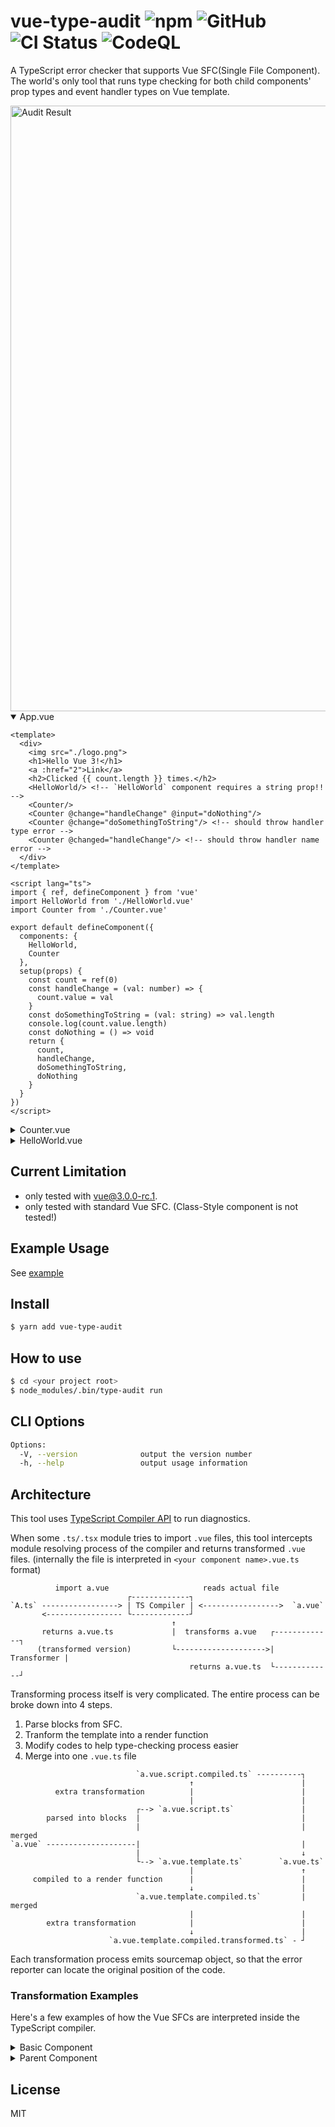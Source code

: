 # vue-type-audit ![npm](https://img.shields.io/npm/v/vue-type-audit) ![GitHub](https://img.shields.io/github/license/andoshin11/vue-type-audit) ![CI Status](https://github.com/andoshin11/vue-type-audit/workflows/main/badge.svg) ![CodeQL](https://github.com/andoshin11/vue-type-audit/workflows/CodeQL/badge.svg)

A TypeScript error checker that supports Vue SFC(Single File Component).
The world's only tool that runs type checking for both child components' prop types and event handler types on Vue template.

<img width="969" alt="Audit Result" src="https://user-images.githubusercontent.com/8381075/88058538-8f706300-cb9e-11ea-831c-0aa24764c0fa.png">

<br/>

<details open>
<summary>App.vue</summary>

```vue
<template>
  <div>
    <img src="./logo.png">
    <h1>Hello Vue 3!</h1>
    <a :href="2">Link</a>
    <h2>Clicked {{ count.length }} times.</h2>
    <HelloWorld/> <!-- `HelloWorld` component requires a string prop!! -->
    <Counter/>
    <Counter @change="handleChange" @input="doNothing"/>
    <Counter @change="doSomethingToString"/> <!-- should throw handler type error -->
    <Counter @changed="handleChange"/> <!-- should throw handler name error -->
  </div>
</template>

<script lang="ts">
import { ref, defineComponent } from 'vue'
import HelloWorld from './HelloWorld.vue'
import Counter from './Counter.vue'

export default defineComponent({
  components: {
    HelloWorld,
    Counter
  },
  setup(props) {
    const count = ref(0)
    const handleChange = (val: number) => {
      count.value = val
    }
    const doSomethingToString = (val: string) => val.length
    console.log(count.value.length)
    const doNothing = () => void
    return {
      count,
      handleChange,
      doSomethingToString,
      doNothing
    }
  }
})
</script>
```

</details>

<details>
<summary>Counter.vue</summary>

```vue
<template>
  <div>
    <h2>Click Count: {{ state.count }}</h2>
    <button @click="increment">Click me</button>
  </div>
</template>

<script lang="ts">
import { defineComponent, reactive } from "vue";

export default defineComponent({
  emits: {
    change: (val: number) => val < 10,
    input: null
  },
  props: {
    initialValue: {
      type: Number,
      default: 0
    }
  },
  setup({ initialValue }, { emit }) {
    const state = reactive({
      count: initialValue
    });

    const increment = () => {
      state.count++;
      emit("change", state.count);
    };

    return {
      state,
      increment
    };
  }
});
</script>
```

</details>

<details>
<summary>HelloWorld.vue</summary>

```vue
<template>
  <div>
    <label v-if="label">{{ label.length }}</label>
    <h1>{{ msg }}</h1>
  </div>
</template>

<script lang="ts">
import { defineComponent } from 'vue'

export default defineComponent({
  props: {
    msg: {
      type: String,
      required: true
    },
    label: {
      type: String,
      default: 'Default Label'
    }
  }
})
</script>
```

</details>

## Current Limitation

- only tested with [vue@3.0.0-rc.1](https://www.npmjs.com/package/vue/v/3.0.0-rc.1).
- only tested with standard Vue SFC. (Class-Style component is not tested!)

## Example Usage

See [example](./example)

## Install

```sh
$ yarn add vue-type-audit
```

## How to use

```sh
$ cd <your project root>
$ node_modules/.bin/type-audit run
```

## CLI Options

```sh
Options:
  -V, --version              output the version number
  -h, --help                 output usage information
```

## Architecture

This tool uses [TypeScript Compiler API](https://github.com/microsoft/TypeScript/wiki/Using-the-Compiler-API) to run diagnostics.

When some `.ts/.tsx` module tries to import `.vue` files, this tool intercepts module resolving process of the compiler and returns transformed `.vue` files. (internally the file is interpreted in `<your component name>.vue.ts` format)

```
          import a.vue                     reads actual file
                          ┌-------------┐
`A.ts` -----------------> | TS Compiler | <----------------->  `a.vue`
       <----------------- └-------------┘
                                    ↑
       returns a.vue.ts             |  transforms a.vue   ┌-------------┐
      (transformed version)         └-------------------->| Transformer |
                                        returns a.vue.ts  └-------------┘
```

Transforming process itself is very complicated.
The entire process can be broke down into 4 steps.

1. Parse blocks from SFC.
2. Tranform the template into a render function
3. Modify codes to help type-checking process easier
3. Merge into one `.vue.ts` file

```
                            `a.vue.script.compiled.ts` ----------┐
                                        ↑                        |
          extra transformation          |                        |
                                        |                        |
                            ┌--> `a.vue.script.ts`               |
        parsed into blocks  |                                    |
                            |                                    | merged
`a.vue` --------------------|                                    |
                            |                                    ↓
                            └--> `a.vue.template.ts`        `a.vue.ts`
                                        |                        ↑
     compiled to a render function      |                        |
                                        ↓                        |
                            `a.vue.template.compiled.ts`         | merged
                                        |                        |
        extra transformation            |                        |
                                        ↓                        | 
                      `a.vue.template.compiled.transformed.ts` - ┘

```

Each transformation process emits sourcemap object, so that the error reporter can locate the original position of the code.

### Transformation Examples
Here's a few examples of how the Vue SFCs are interpreted inside the TypeScript compiler.

<details>
<summary>Basic Component</summary>

A basic component that receives props and emits some events.

```vue
<template>
  <div>
    <h2>Click Count: {{ state.count }}</h2>
    <button @click="increment">Click me</button>
  </div>
</template>

<script lang="ts">
import { defineComponent, reactive } from "vue";

export default defineComponent({
  emits: {
    change: (val: number) => val < 10,
    input: null
  },
  props: {
    initialValue: {
      type: Number,
      default: 0
    }
  },
  setup({ initialValue }, { emit }) {
    const state = reactive({
      count: initialValue
    });

    const increment = () => {
      state.count++;
      emit("change", state.count);
    };

    return {
      state,
      increment
    };
  }
});
</script>
```

will be interpreted as such...

```ts
import { defineComponent, reactive } from "vue";

const __Component = defineComponent({
  emits: {
    change: (val: number) => val < 10,
    input: null
  },
  props: {
    initialValue: {
      type: Number,
      default: 0
    }
  },
  setup({ initialValue }, { emit }) {
    const state = reactive({
      count: initialValue
    });

    const increment = () => {
      state.count++;
      emit("change", state.count);
    };

    return {
      state,
      increment
    };
  }
});


///////////////////// START: Type Helpers ///////////////////
import { ClassInstance, _VNodeProps, _VNode, _VNodeTypes, _ClassComponent, _Data, WithEmitType, MixIntoComponent } from "__GLOBAL_TYPES";

type EVENT_DICT = {
  onChange: "change";
  onInput: "input";
}

const ___Component: MixIntoComponent<typeof __Component, WithEmitType<typeof __Component, EVENT_DICT>> = __Component as any

export default ___Component;

type __DOMArg<N> = N extends string ? JSX.IntrinsicElements[N] : {}

declare function _createVNode<N extends (_VNodeTypes | _ClassComponent)>(type: N, props?: (_Data & _VNodeProps & __DOMArg<N>) | null, children?: unknown, patchFlag?: number, dynamicProps?: string[] | null, isBlockNode?: boolean): _VNode;
///////////////////// END: Type Helpers /////////////////////

import { toDisplayString as _toDisplayString, createVNode as #createVNode, openBlock as _openBlock, createBlock as _createBlock } from "vue"

function render(_ctx: ClassInstance<typeof __Component>) {
  return (_openBlock(), _createBlock("div", null, [
    _createVNode("h2", null, "Click Count: " + _toDisplayString(_ctx.state.count), 1 /* TEXT */),
    _createVNode("button", { onClick: _ctx.increment }, "Click me", 8 /* PROPS */, ["onClick"])
  ]))
}
```

</details>


<details>
<summary>Parent Component</summary>

A component that passes props to child components and receives events from them.

```vue
<template>
  <div>
    <h1>Hello Vue 3!</h1>
    <h2>Clicked {{ count }} times.</h2>
    <HelloWorld msg="Hello Vue"/>
    <Counter @change="handleChange" @input="doNothing"/>
  </div>
</template>

<script lang="ts">
import { ref, defineComponent } from 'vue'
import HelloWorld from './HelloWorld.vue'
import Counter from './Counter.vue'

export default defineComponent({
  components: {
    HelloWorld,
    Counter
  },
  setup(props) {
    const count = ref(0)
    const handleChange = (val: number) => {
      count.value = val
    }
    const doNothing = () => console.log('do nothing')
    return {
      count,
      handleChange,
      doNothing
    }
  }
})
</script>
```

will be interpreted as such...

```ts
import { ref, defineComponent } from 'vue'
import HelloWorld from './HelloWorld.vue'
import Counter from './Counter.vue'

const __Component = defineComponent({
  components: {
    HelloWorld,
    Counter
  },
  setup(props) {
    const count = ref(0)
    const handleChange = (val: number) => {
      count.value = val
    }
    const doNothing = () => console.log('do nothing')
    return {
      count,
      handleChange,
      doNothing
    }
  }
})


///////////////////// START: Type Helpers ///////////////////
import { ClassInstance, _VNodeProps, _resolveComponent, PropTypes, _VNode, _VNodeTypes, _ClassComponent, _Data, RequiredPropNames, WithEmitType, MixIntoComponent, isNeverType } from "__GLOBAL_TYPES";

type EVENT_DICT = {

}

type __ExternalComponents = {
  HelloWorld: ClassInstance<typeof HelloWorld>;
  Counter: ClassInstance<typeof Counter>;
}

type __ExternalComponentsProps = {
  HelloWorld: RequiredPropNames<__ExternalComponents['HelloWorld']>;
  Counter: RequiredPropNames<__ExternalComponents['Counter']>;
}

const ___Component: MixIntoComponent<typeof __Component, WithEmitType<typeof __Component, EVENT_DICT>> = __Component as any

export default ___Component;

type __PropArg<N> = N extends keyof __ExternalComponents ?  PropTypes<__ExternalComponents[N]> : _Data
type __EmitArg<N> = N extends keyof __ExternalComponents ? __ExternalComponents[N]['$options']['__emitHandlerTypes'] : {}
type __DOMArg<N> = N extends string ? N extends keyof __ExternalComponents ? {} : JSX.IntrinsicElements[N] : {}

declare function _createVNode<N extends (keyof __ExternalComponents | _VNodeTypes | _ClassComponent)>(type: N, ...args: (N extends keyof __ExternalComponents ? true extends isNeverType<__ExternalComponentsProps[N]> ? [(_VNodeProps & __PropArg<N> & __EmitArg<N>)?, unknown?, number?, (string[] | null)?, boolean?] : [(_VNodeProps & __PropArg<N> & __EmitArg<N>), unknown?, number?, (string[] | null)?, boolean?] : [((_Data & _VNodeProps & __DOMArg<N>) | null)?, unknown?, number?, (string[] | null)?, boolean?])): _VNode;
///////////////////// END: Type Helpers /////////////////////

import { createVNode as #createVNode, toDisplayString as _toDisplayString, resolveComponent as #resolveComponent, openBlock as _openBlock, createBlock as _createBlock } from "vue"

function render(_ctx: ClassInstance<typeof __Component>) {
  const _component_HelloWorld = _resolveComponent("HelloWorld")
  const _component_Counter = _resolveComponent("Counter")

  return (_openBlock(), _createBlock("div", null, [
    _createVNode("h1", null, "Hello Vue 3!"),
    _createVNode("h2", null, "Clicked " + _toDisplayString(_ctx.count) + " times.", 1 /* TEXT */),
    _createVNode(_component_HelloWorld, { msg: "Hello Vue" }),
    _createVNode(_component_Counter, {
      onChange: _ctx.handleChange,
      onInput: _ctx.doNothing
    }, null, 8 /* PROPS */, ["onChange", "onInput"])
  ]))
}
```

</details>


## License

MIT
